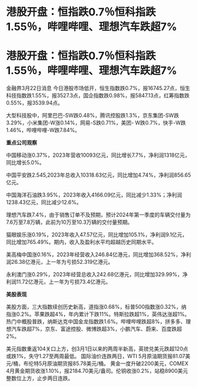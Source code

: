 # 港股开盘：恒指跌0.7％恒科指跌1.55％，哔哩哔哩、理想汽车跌超7%

# 港股开盘：恒指跌0.7％恒科指跌1.55％，哔哩哔哩、理想汽车跌超7%

金融界3月22日消息
今日港股市场低开，恒生指数跌0.7%，报16745.27点，恒生科技指数跌1.55%，报3527.3点，国企指数跌0.98%，报5847.13点，红筹指数跌0.55%，报3539.94点。

大型科技股中，阿里巴巴-SW跌0.48%，腾讯控股跌1.3%，京东集团-SW跌3.29%，小米集团-W涨0.14%，网易-S跌0.71%，美团-
W跌0.7%，快手-W跌1.46%，哔哩哔哩-W跌7.84%。

**重点公司观察**

中国移动涨0.37%，2023年营收10093亿元，同比增长7.7%，净利润1318亿元，同比增长5.0%。

中国平安跌2.545,2023年总收入10318.63亿元，同比增加4.74%，净利润856.65亿元。

中国海洋石油跌3.95%，2023年收入4166.09亿元，同比减少1.33%；净利润1238.43亿元，同比减少12.6%。

理想汽车跌7.4%，由于销售订单不及预期，预计2024年第一季度的车辆交付量为7.6万至7.8万辆，此前为10万至10.3万辆的交付量预期。

猫眼娱乐涨0.19%，2023年收入47.57亿元，同比增加105.1%，净利润9.1亿元，同比增加765.49%。期内，收入及盈利水平均超越历史同期水平。

美高梅中国涨0.16%，2023年经营收入246.84亿港元，同比增加368.52%，净利润26.38亿港元，上一年为亏损52.319亿港元。

永利澳门涨0.29%，2023年经营总收入242.68亿港元，同比增加329.99%，净利润11.72亿港元，上一年为亏损73.4亿港元。

**美股表现**

美股方面，三大指数续创历史新高，道指涨0.68%，标普500指数涨0.32%，纳指涨0.2%。苹果跌超4%，年内累计下跌11%。特斯拉跌超1%，英伟达涨超1%。热门中概股普跌，纳斯达克中国金龙指数跌1.6%。哔哩哔哩跌超8%，拼多多、理想汽车跌超7%，京东、富途控股、微博跌超3%，小鹏汽车、蔚来、百度跌超2%。

美元指数重返104关口上方，创3月1日以来的两周半新高，英镑兑美元跌超120点或跌1%，失守1.27至两周最低。 国际油价连跌两日，WTI
5月原油期货报81.07美元/桶，布伦特5月原油期货报85.78美元/桶。 黄金一度升破2200美元，COMEX
4月黄金期货收涨1.10%，报2184.70美元/盎司。伦铜收涨0.2%，站稳8900美元整数位上方，止步两日连跌。

